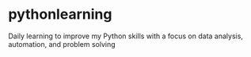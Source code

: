 # pythonlearning
Daily learning to improve my Python skills with a focus on data analysis, automation, and problem solving
